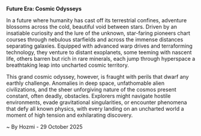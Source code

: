 
**Future Era: Cosmic Odysseys**

In a future where humanity has cast off its terrestrial confines, adventure blossoms across the cold, beautiful void between stars. Driven by an insatiable curiosity and the lure of the unknown, star-faring pioneers chart courses through nebulous starfields and across the immense distances separating galaxies. Equipped with advanced warp drives and terraforming technology, they venture to distant exoplanets, some teeming with nascent life, others barren but rich in rare minerals, each jump through hyperspace a breathtaking leap into uncharted cosmic territory.

This grand cosmic odyssey, however, is fraught with perils that dwarf any earthly challenge. Anomalies in deep space, unfathomable alien civilizations, and the sheer unforgiving nature of the cosmos present constant, often deadly, obstacles. Explorers might navigate hostile environments, evade gravitational singularities, or encounter phenomena that defy all known physics, with every landing on an uncharted world a moment of high tension and exhilarating discovery.

~ By Hozmi - 29 October 2025
